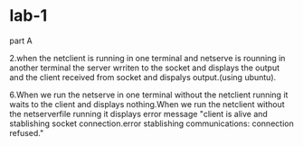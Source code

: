 # lab-1
part A


2.when the netclient is running in one terminal and netserve is rounning in another terminal the server wrriten to the socket and displays the output and the client received from socket and dispalys output.(using ubuntu).


6.When we run the netserve in one terminal without the netclient running it waits to the client and displays nothing.When we run the netclient without the netserverfile running it displays error message "client is alive and stablishing socket connection.error stablishing communications: connection refused." 

